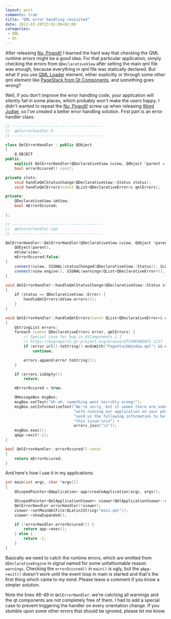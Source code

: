 ```yaml
---
layout: post
comments: true
title: "QML error handling revisited"
date: 2012-03-28T23:01:00+02:00
categories:
 - QML
 - Qt
---
```


After releasing [Nu, Pogodi!](http://store.ovi.com/content/219800) I learned the hard way that checking the QML runtime errors might be a good idea. For that particular application, simply checking the errors from `QDeclarativeView` after setting the main qml file was enough, because everything in qml file was statically declared. But what if you use [QML Loader](https://qt-project.org/doc/qt-4.8/qml-loader.html) element, either explicitly or through some other qml element like [PageStack from Qt Components](http://doc.qt.nokia.com/qt-components-symbian/qml-pagestack.html), and something goes wrong?

Well, if you don't improve the error handling code, your application will silently fail in some places, which probably won't make the users happy. I didn't wanted to repeat the [Nu, Pogodi!](http://store.ovi.com/content/219800) screw up when releasing [Word Judge](http://store.ovi.com/content/262535), so I've created a better error handling solution. First part is an error handler class:

``` cpp
// ----------------------------------------
//  qmlerrorhandler.h
// ----------------------------------------

class QmlErrorHandler : public QObject
{
    Q_OBJECT
public:
    explicit QmlErrorHandler(QDeclarativeView &view, QObject *parent = 0);
    bool errorOccured() const;

private slots:
    void handleQmlStatusChange(QDeclarativeView::Status status);
    void handleQmlErrors(const QList<QDeclarativeError>& qmlErrors);

private:
    QDeclarativeView &mView;
    bool mErrorOccured;

};

// ----------------------------------------
//  qmlerrorhandler.cpp
// ----------------------------------------

QmlErrorHandler::QmlErrorHandler(QDeclarativeView &view, QObject *parent) :
    QObject(parent),
    mView(view),
    mErrorOccured(false)
{
    connect(&view, SIGNAL(statusChanged(QDeclarativeView::Status)), SLOT(handleQmlStatusChange(QDeclarativeView::Status)));
    connect(view.engine(), SIGNAL(warnings(QList<QDeclarativeError>)), SLOT(handleQmlErrors(QList<QDeclarativeError>)));
}

void QmlErrorHandler::handleQmlStatusChange(QDeclarativeView::Status status)
{
    if (status == QDeclarativeView::Error) {
        handleQmlErrors(mView.errors());
    }
}

void QmlErrorHandler::handleQmlErrors(const QList<QDeclarativeError>& qmlErrors)
{
    QStringList errors;
    foreach (const QDeclarativeError& error, qmlErrors) {
        // Special case for bug in QtComponents 1.1
        // https://bugreports.qt-project.org/browse/QTCOMPONENTS-1217
        if (error.url().toString().endsWith("PageStackWindow.qml") && error.line() == 70)
            continue;

        errors.append(error.toString());
    }

    if (errors.isEmpty())
        return;

    mErrorOccured = true;

    QMessageBox msgBox;
    msgBox.setText("Uh oh, something went terribly wrong!");
    msgBox.setInformativeText("We're sorry, but it seems there are some problems "
                              "with running our application on your phone. Please "
                              "send us the following information to help us resolve "
                              "this issue:\n\n") +
                              errors.join("\n"));
    msgBox.exec();
    qApp->exit(-1);
}

bool QmlErrorHandler::errorOccured() const
{
    return mErrorOccured;
}
```

And here's how I use it in my applications:

``` cpp
int main(int argc, char *argv[])
{
    QScopedPointer<QApplication> app(createApplication(argc, argv));

    QScopedPointer<QmlApplicationViewer> viewer(QmlApplicationViewer::create());
    QmlErrorHandler errorHandler(*viewer);
    viewer->setMainQmlFile(QLatin1String("main.qml"));
    viewer->showExpanded();

    if (!errorHandler.errorOccured()) {
        return app->exec();
    } else {
        return -1;
    }
}
```

Basically we need to catch the runtime errors, which are emitted from `QDeclarativeEngine` in signal named for some unfathomable reason `warnings`. Checking the `errorOccured()` in `main()` is ugly, but the `qApp->exit()` doesn't work until the event loop in main is started and that's the first thing which came to my mind. Please leave a comment if you know a simpler solution.

Note the lines 46-49 in `QmlErrorHandler`: we're catching all warnings and the qt components are not completely free of them. I had to add a special case to prevent triggering the handler on every orientation change. If you stumble upon some other errors that should be ignored, please let me know.
